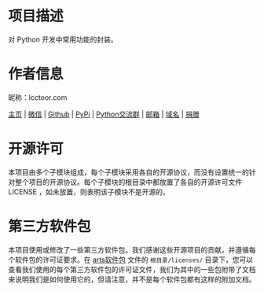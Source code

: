 # 项目描述

对 Python 开发中常用功能的封装。

# 作者信息

昵称：lcctoor.com

[主页](https://lcctoor.github.io/arts/) \| [微信](https://lcctoor.github.io/arts/arts/static/static-files/WeChatQRC.jpg) \| [Github](https://github.com/lcctoor) \| [PyPi](https://pypi.org/user/lcctoor) \| [Python交流群](https://lcctoor.github.io/arts/arts/static/static-files/PythonWeChatGroupQRC.jpg) \| [邮箱](mailto:lcctoor@outlook.com) \| [域名](http://lcctoor.com) \| [捐赠](https://lcctoor.github.io/arts/arts/static/static-files/DonationQRC-0rmb.jpg)

# 开源许可

本项目由多个子模块组成，每个子模块采用各自的开源协议，而没有设置统一的针对整个项目的开源协议。每个子模块的根目录中都放置了各自的开源许可文件 LICENSE ，如未放置，则表明该子模块不是开源的。

# 第三方软件包

本项目使用或修改了一些第三方软件包。我们感谢这些开源项目的贡献，并遵循每个软件包的许可证要求。在 [arts软件包](https://pypi.org/project/arts) 文件的 `根目录/licenses/` 目录下，您可以查看我们使用的每个第三方软件包的许可证文件，我们为其中的一些包附带了文档来说明我们是如何使用它的，但请注意，并不是每个软件包都有这样的附加文档。
